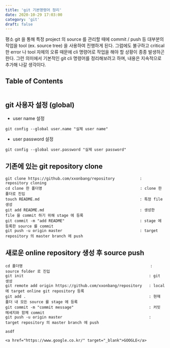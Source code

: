 ```yaml
---
title: 'git 기본명령어 정리'
date: 2020-10-29 17:03:00
category: 'git'
draft: false
---
```


평소 git 을 통해 특정 project 의 source 를 관리할 때에 commit / push 등 대부분의 작업을 tool (ex. source tree) 을 사용하여 진행하게 된다.
 그럼에도 불구하고 critical 한 error 나 tool 자체의 오류 때문에 cli 명령어로  작업을 해야 할 상황이 종종 발생하곤 한다. 그런 의미에서 기본적인 git cli 명령어를 정리해보려고 하며, 내용은 지속적으로 추가해 나갈 생각이다.

## Table of Contents
```toc
```

## git 사용자 설정 (global)
- user name 설정
```
git config --global user.name "실제 user name"
```
- user password 설정
```
git config --global user.password "실제 user password"
```
 
## 기존에 있는 git repository clone
```
git clone https://github.com/xxonbang/repository           : repository cloning
cd clone 한 폴더명                                           : clone 한 폴더로 진입
touch README.md                                            : 특정 file 생성
git add README.md                                          : 생성한 file 을 commit 하기 위해 stage 에 등록
git commit -m "add README"                                 : stage 에 등록한 source 를 commit
git push -u origin master                                  : target repository 의 master branch 에 push
```

## 새로운 online repository 생성 후 source push
```
cd 폴더명                                                        : source folder 로 진입
git init                                                       : git 생성
git remote add origin https://github.com/xxonbang/repository   : local 에 target online git repository 등록
git add .                                                      : 현재 폴더 내 모든 source 를 stage 에 등록
git commit -m "commit message"                                 : 커밋 메세지와 함께 commit
git push -u origin master                                      : target repository 의 master branch 에 push
```


<pre><code class="html">asdf</code></pre>
<pre><code class="html">&lt;a href=&quot;https://www.google.co.kr/&quot; target=&quot;_blank&quot;&gt;GOOGLE&lt;/a&gt;
</code></pre>
